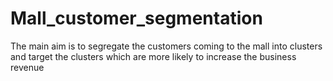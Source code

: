 # Mall_customer_segmentation
The main aim is to segregate the customers coming to the mall into clusters and target the clusters which are more likely to increase the business revenue

